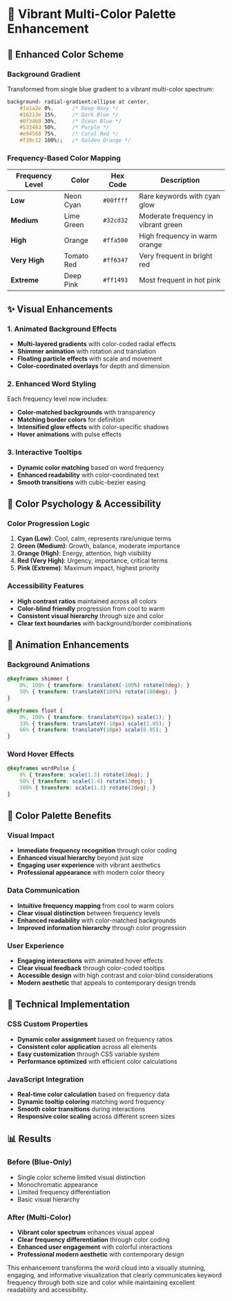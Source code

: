 # 🌈 Vibrant Multi-Color Palette Enhancement

## 🎨 **Enhanced Color Scheme**

### **Background Gradient**
Transformed from single blue gradient to a vibrant multi-color spectrum:

```css
background: radial-gradient(ellipse at center, 
    #1a1a2e 0%,      /* Deep Navy */
    #16213e 15%,     /* Dark Blue */
    #0f3460 30%,     /* Ocean Blue */
    #533483 50%,     /* Purple */
    #e94560 75%,     /* Coral Red */
    #f39c12 100%);   /* Golden Orange */
```

### **Frequency-Based Color Mapping**

| Frequency Level | Color | Hex Code | Description |
|----------------|-------|----------|-------------|
| **Low** | Neon Cyan | `#00ffff` | Rare keywords with cyan glow |
| **Medium** | Lime Green | `#32cd32` | Moderate frequency in vibrant green |
| **High** | Orange | `#ffa500` | High frequency in warm orange |
| **Very High** | Tomato Red | `#ff6347` | Very frequent in bright red |
| **Extreme** | Deep Pink | `#ff1493` | Most frequent in hot pink |

## ✨ **Visual Enhancements**

### **1. Animated Background Effects**
- **Multi-layered gradients** with color-coded radial effects
- **Shimmer animation** with rotation and translation
- **Floating particle effects** with scale and movement
- **Color-coordinated overlays** for depth and dimension

### **2. Enhanced Word Styling**
Each frequency level now includes:
- **Color-matched backgrounds** with transparency
- **Matching border colors** for definition
- **Intensified glow effects** with color-specific shadows
- **Hover animations** with pulse effects

### **3. Interactive Tooltips**
- **Dynamic color matching** based on word frequency
- **Enhanced readability** with color-coordinated text
- **Smooth transitions** with cubic-bezier easing

## 🎯 **Color Psychology & Accessibility**

### **Color Progression Logic**
1. **Cyan (Low)**: Cool, calm, represents rare/unique terms
2. **Green (Medium)**: Growth, balance, moderate importance
3. **Orange (High)**: Energy, attention, high visibility
4. **Red (Very High)**: Urgency, importance, critical terms
5. **Pink (Extreme)**: Maximum impact, highest priority

### **Accessibility Features**
- **High contrast ratios** maintained across all colors
- **Color-blind friendly** progression from cool to warm
- **Consistent visual hierarchy** through size and color
- **Clear text boundaries** with background/border combinations

## 🚀 **Animation Enhancements**

### **Background Animations**
```css
@keyframes shimmer {
    0%, 100% { transform: translateX(-100%) rotate(0deg); }
    50% { transform: translateX(100%) rotate(180deg); }
}

@keyframes float {
    0%, 100% { transform: translateY(0px) scale(1); }
    33% { transform: translateY(-10px) scale(1.05); }
    66% { transform: translateY(10px) scale(0.95); }
}
```

### **Word Hover Effects**
```css
@keyframes wordPulse {
    0% { transform: scale(1.3) rotate(2deg); }
    50% { transform: scale(1.4) rotate(3deg); }
    100% { transform: scale(1.3) rotate(2deg); }
}
```

## 🎨 **Color Palette Benefits**

### **Visual Impact**
- **Immediate frequency recognition** through color coding
- **Enhanced visual hierarchy** beyond just size
- **Engaging user experience** with vibrant aesthetics
- **Professional appearance** with modern color theory

### **Data Communication**
- **Intuitive frequency mapping** from cool to warm colors
- **Clear visual distinction** between frequency levels
- **Enhanced readability** with color-matched backgrounds
- **Improved information hierarchy** through color progression

### **User Experience**
- **Engaging interactions** with animated hover effects
- **Clear visual feedback** through color-coded tooltips
- **Accessible design** with high contrast and color-blind considerations
- **Modern aesthetic** that appeals to contemporary design trends

## 🔧 **Technical Implementation**

### **CSS Custom Properties**
- **Dynamic color assignment** based on frequency ratios
- **Consistent color application** across all elements
- **Easy customization** through CSS variable system
- **Performance optimized** with efficient color calculations

### **JavaScript Integration**
- **Real-time color calculation** based on frequency data
- **Dynamic tooltip coloring** matching word frequency
- **Smooth color transitions** during interactions
- **Responsive color scaling** across different screen sizes

## 📊 **Results**

### **Before (Blue-Only)**
- Single color scheme limited visual distinction
- Monochromatic appearance
- Limited frequency differentiation
- Basic visual hierarchy

### **After (Multi-Color)**
- **Vibrant color spectrum** enhances visual appeal
- **Clear frequency differentiation** through color coding
- **Enhanced user engagement** with colorful interactions
- **Professional modern aesthetic** with contemporary design

This enhancement transforms the word cloud into a visually stunning, engaging, and informative visualization that clearly communicates keyword frequency through both size and color while maintaining excellent readability and accessibility.
